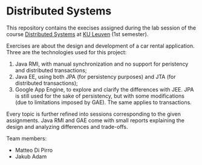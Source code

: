 # Distributed Systems

This repository contains the execises assigned during the lab session of the course [Distributed Systems](https://onderwijsaanbod.kuleuven.be//2017/syllabi/e/H0N08AE.htm#activetab=doelstellingen_idp5852320) at [KU Leuven](https://www.kuleuven.be/kuleuven/) (1st semester).

Exercises are about the design and development of a car rental application. Three are the technologies used for this project:
1. Java RMI, with manual synchronization and no support for peristency and distributed transactions;
2. Java EE, using both JPA (for persistency purposes) and JTA (for distributed transactions);
3. Google App Engine, to explore and clarify the differences with JEE. JPA is still used for the sake of persistency, but with some modifications (due to limitations imposed by GAE). The same applies to transactions.

Every topic is further refined into sessions corresponding to the given assignments. Java RMI and GAE come with small reports explaining the design and analyzing differences and trade-offs.

Team members:
- Matteo Di Pirro
- Jakub Adam
